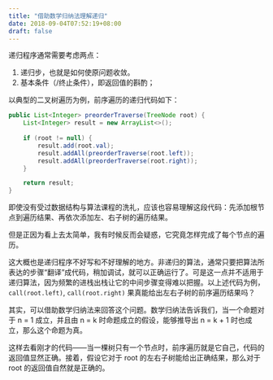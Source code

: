 ```yaml
---
title: "借助数学归纳法理解递归"
date: 2018-09-04T07:52:19+08:00
draft: false
---
```


递归程序通常需要考虑两点：

1. 递归步，也就是如何使原问题收敛。
2. 基本条件（/终止条件），即返回值的斟酌；

以典型的二叉树遍历为例，前序遍历的递归代码如下：

```java
public List<Integer> preorderTraverse(TreeNode root) {
    List<Integer> result = new ArrayList<>();
    
    if (root != null) {
        result.add(root.val);
        result.addAll(preorderTraverse(root.left));
        result.addAll(preorderTraverse(root.right));
    }

    return result;
}
```

即使没有受过数据结构与算法课程的洗礼，应该也容易理解这段代码：先添加根节点到遍历结果、再依次添加左、右子树的遍历结果。

但是正因为看上去太简单，我有时候反而会疑惑，它究竟怎样完成了每个节点的遍历。

这大概也是递归程序不好写和不好理解的地方。非递归的算法，通常只要把算法所表达的步骤“翻译”成代码，稍加调试，就可以正确运行了。可是这一点并不适用于递归算法，因为频繁的进栈出栈让它的中间步骤变得难以把握。以上述代码为例，`call(root.left)`, `call(root.right)` 果真能给出左右子树的前序遍历结果吗？

其实，可以借助数学归纳法来回答这个问题。数学归纳法告诉我们，当一个命题对于 n = 1 成立，并且由 n = k 时命题成立的假设，能够推导出 n = k + 1 时也成立，那么这个命题为真。

这样去看刚才的代码——当一棵树只有一个节点时，前序遍历就是它自己，代码的返回值显然正确。接着，假设它对于 root 的左右子树能给出正确结果，那么对于 root 的返回值自然就是正确的。
